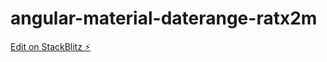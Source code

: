 # angular-material-daterange-ratx2m

[Edit on StackBlitz ⚡️](https://stackblitz.com/edit/angular-material-daterange-ratx2m)